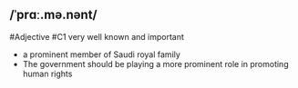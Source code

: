 ## /ˈprɑː.mə.nənt/  
#Adjective
#C1
very well known and important

- a prominent member of Saudi royal family
- The government should be playing a more prominent role in promoting human rights